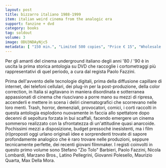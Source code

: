 ```yaml
---
layout: post
title: bizzarro italiano 1988-1999
item: italian weird cinema from the analogic era
support: fanzine + dvd
category: books
tag: soldout
volume: 3
image: ODU3NDAyNjc5
metadata: [ "150 min.", "Limited 500 copies", "Price € 15", "Wholesale € 6,50" ]
---
```


Per gli amanti del cinema underground italiano degli anni '80 / '90 è in uscita la prima storica antologia su DVD che raccoglie i cortometraggi più rappresentativi di quel periodo, a cura dal regista Paolo Fazzini.

Prima dell'avvento delle tecnologie digitali, prima della diffusione capillare di internet, dei telefoni cellulari, dei plug-in per la post-produzione, della color correction, in Italia si agitavano in maniera disordinata e sotterranea appassionati di cinema che riuscivano a porre mano su mezzi di ripresa, accenderli e mettere in scena i deliri cinematografici che scorrevano nelle loro menti. Trash, horror, demenziali, provocatori, comici, i corti raccolti in questa antologia esplodono nuovamente in faccia allo spettatore dopo decenni di sepoltura forzata in bui scaffali, facendo emergere un cinema sommerso realizzato con la sfrontatezza di un'attitudine quasi anarcoide. Pochissimi mezzi a disposizione, budget pressoché inesistenti, ma i film (ri)proposti oggi urlano originali idee e sorprendenti trovate di sapore profondamente analogico che è raro trovare nelle produzioni, seppure tecnicamente perfette, dei recenti giovani filmmaker.
I registi coinvolti in questo primo volume sono Stefano "Zio Tolo" Barbieri, Paolo Fazzini, Nicola Lombardi, Marzano Bros., Latino Pellegrini, Giovanni Polesello, Maurizio Quarta, Max Della Mora.
